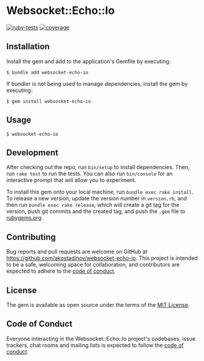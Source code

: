 # Websocket::Echo::Io

[![ruby-tests](https://github.com/akostadinov/websocket-echo-io/actions/workflows/main.yml/badge.svg)](https://github.com/akostadinov/websocket-echo-io/actions/workflows/main.yml)
[![coverage](/../gh-pages/coverage/badge.svg)](https://github.com/akostadinov/websocket-echo-io/wiki/coverage/index.html)

## Installation

Install the gem and add to the application's Gemfile by executing:

    $ bundle add websocket-echo-io

If bundler is not being used to manage dependencies, install the gem by executing:

    $ gem install websocket-echo-io

## Usage

```
$ websocket-echo-io
```

## Development

After checking out the repo, run `bin/setup` to install dependencies. Then, run `rake test` to run the tests. You can also run `bin/console` for an interactive prompt that will allow you to experiment.

To install this gem onto your local machine, run `bundle exec rake install`. To release a new version, update the version number in `version.rb`, and then run `bundle exec rake release`, which will create a git tag for the version, push git commits and the created tag, and push the `.gem` file to [rubygems.org](https://rubygems.org).

## Contributing

Bug reports and pull requests are welcome on GitHub at https://github.com/akostadinov/websocket-echo-io. This project is intended to be a safe, welcoming space for collaboration, and contributors are expected to adhere to the [code of conduct](https://github.com/akostadinov/websocket-echo-io/blob/main/CODE_OF_CONDUCT.md).

## License

The gem is available as open source under the terms of the [MIT License](https://opensource.org/licenses/MIT).

## Code of Conduct

Everyone interacting in the Websocket::Echo::Io project's codebases, issue trackers, chat rooms and mailing lists is expected to follow the [code of conduct](https://github.com/akostadinov/websocket-echo-io/blob/main/CODE_OF_CONDUCT.md).
